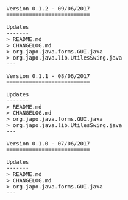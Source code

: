 <pre>

Version 0.1.2 - 09/06/2017
==========================

Updates
-------
> README.md
> CHANGELOG.md
> org.japo.java.forms.GUI.java
> org.japo.java.lib.UtilesSwing.java
---

Version 0.1.1 - 08/06/2017
==========================

Updates
-------
> README.md
> CHANGELOG.md
> org.japo.java.forms.GUI.java
> org.japo.java.lib.UtilesSwing.java
---

Version 0.1.0 - 07/06/2017
==========================

Updates
-------
> README.md
> CHANGELOG.md
> org.japo.java.forms.GUI.java
---

</pre>